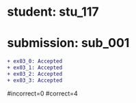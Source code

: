 # student: stu_117
# submission: sub_001

```diff
+ ex03_0: Accepted
+ ex03_1: Accepted
+ ex03_2: Accepted
+ ex03_3: Accepted
```
#incorrect=0
#correct=4
